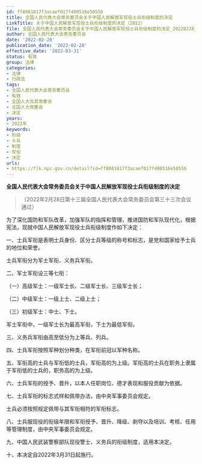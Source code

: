 ```yaml
---
id: ff8081817f3acaef017f400516e50556
title: 全国人民代表大会常务委员会关于中国人民解放军现役士兵衔级制度的决定
LinkTitle: 关于中国人民解放军现役士兵衔级制度的决定（2022）
file: 全国人民代表大会常务委员会关于中国人民解放军现役士兵衔级制度的决定_20220228_ff8081817f3acaef017f400516e50556.docx
author: 全国人民代表大会常务委员会
date: '2022-02-28'
publication_date: '2022-02-28'
effective_date: '2022-03-31'
status: 有效
group: 法律
categories:
- 法律
- 行政法
tags:
- 全国人民代表大会常务委员会
- 有效
- 全国人大及其常委会
- 全国人大常委会
- 决定
years:
- 2022年
keywords:
- 衔级
- 士兵
- 制度
- 现役
- 决定
urls:
- https://flk.npc.gov.cn/detail?id=ff8081817f3acaef017f400516e50556
---
```


**全国人民代表大会常务委员会关于中国人民解放军现役士兵衔级制度的决定**

> （2022年2月28日第十三届全国人民代表大会常务委员会第三十三次会议通过）

为了深化国防和军队改革，加强军队的指挥和管理，推进国防和军队现代化，根据宪法，现就中国人民解放军现役士兵衔级制度作如下决定：

一、士兵军衔是表明士兵身份、区分士兵等级的称号和标志，是党和国家给予士兵的地位和荣誉。

士兵军衔分为军士军衔、义务兵军衔。

二、军士军衔设三等七衔：

（一）高级军士：一级军士长、二级军士长、三级军士长；

（二）中级军士：一级上士、二级上士；

（三）初级军士：中士、下士。

军士军衔中，一级军士长为最高军衔，下士为最低军衔。

三、义务兵军衔由高至低分为上等兵、列兵。

四、士兵军衔按照军种划分种类，在军衔前冠以军种名称。

五、军衔高的士兵与军衔低的士兵，军衔高的为上级。军衔高的士兵在职务上隶属于军衔低的士兵的，职务高的为上级。

六、士兵军衔的授予、晋升，以本人任职岗位、德才表现和服役贡献为依据。

七、士兵军衔的标志式样和佩带办法，由中央军事委员会规定。

士兵必须按照规定佩带与其军衔相符的军衔标志。

八、士兵服现役的衔级年限和军衔授予、晋升、降级、剥夺以及培训、考核、任用等管理制度，由中央军事委员会规定。

九、中国人民武装警察部队现役警士、义务兵的衔级制度，适用本决定。

十、本决定自2022年3月31日起施行。
